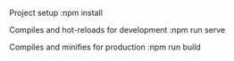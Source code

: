 Project setup  :npm install





Compiles and hot-reloads for development  :npm run serve



Compiles and minifies for production  :npm run build



